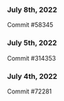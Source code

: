 ### July 8th, 2022

Commit #58345

### July 5th, 2022

Commit #314353


### July 4th, 2022

Commit #72281
